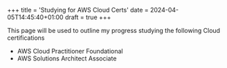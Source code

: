 +++
title = 'Studying for AWS Cloud Certs'
date = 2024-04-05T14:45:40+01:00
draft = true
+++

This page will be used to outline my progress studying the following Cloud certifications

- AWS Cloud Practitioner Foundational
- AWS Solutions Architect Associate